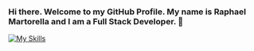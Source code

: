 ### Hi there. Welcome to my GitHub Profile. My name is Raphael Martorella and I am a Full Stack Developer. 👋


[![My Skills](https://skillicons.dev/icons?i=js,html,css,wasm)](https://skillicons.dev)
